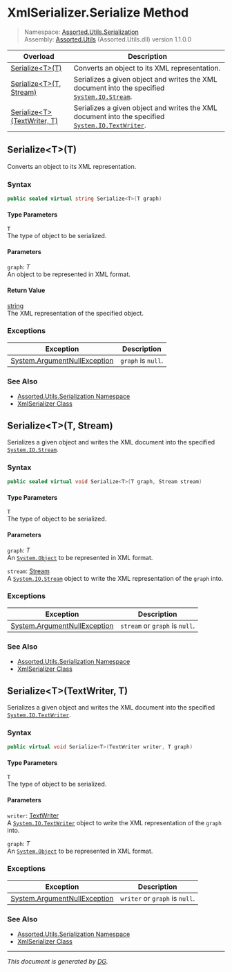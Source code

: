 ﻿# XmlSerializer.Serialize Method

> Namespace: [Assorted.Utils.Serialization](index.md#assortedutilsserialization-namespace)\
> Assembly: [Assorted.Utils](index.md) (Assorted.Utils.dll) version 1.1.0.0

Overload | Description
--- | ---
[Serialize\<T>(T)](Assorted.Utils.Serialization.XmlSerializer.Serialize.md#serializett) | Converts an object to its XML representation.
[Serialize\<T>(T, Stream)](Assorted.Utils.Serialization.XmlSerializer.Serialize.md#serializett-stream) | Serializes a given object and writes the XML document into the specified [`System.IO.Stream`](https://docs.microsoft.com/en-us/dotnet/api/system.io.stream).
[Serialize\<T>(TextWriter, T)](Assorted.Utils.Serialization.XmlSerializer.Serialize.md#serializettextwriter-t) | Serializes a given object and writes the XML document into the specified [`System.IO.TextWriter`](https://docs.microsoft.com/en-us/dotnet/api/system.io.textwriter).

## Serialize\<T>(T)

Converts an object to its XML representation.

### Syntax

```csharp
public sealed virtual string Serialize<T>(T graph)
```

#### Type Parameters

`T`\
The type of object to be serialized.

#### Parameters

`graph`: _T_\
An object to be represented in XML format.

#### Return Value

[string](https://docs.microsoft.com/en-us/dotnet/api/system.string)\
The XML representation of the specified object.

### Exceptions

Exception | Description
--- | ---
[System.ArgumentNullException](https://docs.microsoft.com/en-us/dotnet/api/system.argumentnullexception) | `graph` is `null`.

### See Also

- [Assorted.Utils.Serialization Namespace](index.md#assortedutilsserialization-namespace)
- [XmlSerializer Class](Assorted.Utils.Serialization.XmlSerializer.md)

## Serialize\<T>(T, Stream)

Serializes a given object and writes the XML document into the specified [`System.IO.Stream`](https://docs.microsoft.com/en-us/dotnet/api/system.io.stream).

### Syntax

```csharp
public sealed virtual void Serialize<T>(T graph, Stream stream)
```

#### Type Parameters

`T`\
The type of object to be serialized.

#### Parameters

`graph`: _T_\
An [`System.Object`](https://docs.microsoft.com/en-us/dotnet/api/system.object) to be represented in XML format.

`stream`: [Stream](https://docs.microsoft.com/en-us/dotnet/api/system.io.stream)\
A [`System.IO.Stream`](https://docs.microsoft.com/en-us/dotnet/api/system.io.stream) object to write the XML representation of the `graph` into.

### Exceptions

Exception | Description
--- | ---
[System.ArgumentNullException](https://docs.microsoft.com/en-us/dotnet/api/system.argumentnullexception) | `stream` or `graph` is `null`.

### See Also

- [Assorted.Utils.Serialization Namespace](index.md#assortedutilsserialization-namespace)
- [XmlSerializer Class](Assorted.Utils.Serialization.XmlSerializer.md)

## Serialize\<T>(TextWriter, T)

Serializes a given object and writes the XML document into the specified [`System.IO.TextWriter`](https://docs.microsoft.com/en-us/dotnet/api/system.io.textwriter).

### Syntax

```csharp
public virtual void Serialize<T>(TextWriter writer, T graph)
```

#### Type Parameters

`T`\
The type of object to be serialized.

#### Parameters

`writer`: [TextWriter](https://docs.microsoft.com/en-us/dotnet/api/system.io.textwriter)\
A [`System.IO.TextWriter`](https://docs.microsoft.com/en-us/dotnet/api/system.io.textwriter) object to write the XML representation of the `graph` into.

`graph`: _T_\
An [`System.Object`](https://docs.microsoft.com/en-us/dotnet/api/system.object) to be represented in XML format.

### Exceptions

Exception | Description
--- | ---
[System.ArgumentNullException](https://docs.microsoft.com/en-us/dotnet/api/system.argumentnullexception) | `writer` or `graph` is `null`.

### See Also

- [Assorted.Utils.Serialization Namespace](index.md#assortedutilsserialization-namespace)
- [XmlSerializer Class](Assorted.Utils.Serialization.XmlSerializer.md)

---

_This document is generated by [DG](https://github.com/Khojasteh/dg)._
